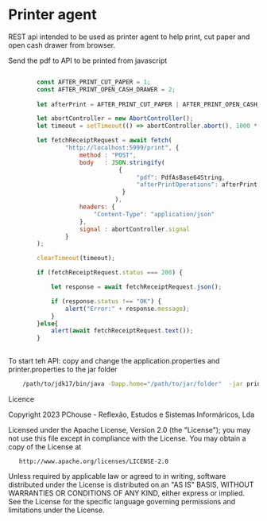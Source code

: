# Printer agent

REST api intended to be used as printer agent to help print,
cut paper and open cash drawer from browser.

Send the pdf to API to be printed from javascript

```javascript

        const AFTER_PRINT_CUT_PAPER = 1;
        const AFTER_PRINT_OPEN_CASH_DRAWER = 2;
        
        let afterPrint = AFTER_PRINT_CUT_PAPER | AFTER_PRINT_OPEN_CASH_DRAWER;

        let abortController = new AbortController();
        let timeout = setTimeout(() => abortController.abort(), 1000 * 60);

        let fetchReceiptRequest = await fetch(
                "http://localhost:5999/print", {
                    method : "POST",
                    body   : JSON.stringify(
                               {
                                    "pdf": PdfAsBase64String,
                                    "afterPrintOperations": afterPrint,
                                }
                              ),
                    headers: {
                        "Content-Type": "application/json"
                    },
                    signal : abortController.signal
                }
        );

        clearTimeout(timeout);

        if (fetchReceiptRequest.status === 200) {

            let response = await fetchReceiptRequest.json();

            if (response.status !== "OK") {
                alert("Error:" + response.message);
            }
        }else{
            alert(await fetchReceiptRequest.text());
        }
        
```

To start teh API:
copy and change the application.properties and printer.properties to the jar folder

```bash
    /path/to/jdk17/bin/java -Dapp.home="/path/to/jar/folder"  -jar printer.pdf.agent-1.0.0.jar
```

Licence

Copyright 2023 PChouse - Reflexão, Estudos e Sistemas Informáricos, Lda

Licensed under the Apache License, Version 2.0 (the "License");
you may not use this file except in compliance with the License.
You may obtain a copy of the License at

       http://www.apache.org/licenses/LICENSE-2.0

Unless required by applicable law or agreed to in writing, software
distributed under the License is distributed on an "AS IS" BASIS,
WITHOUT WARRANTIES OR CONDITIONS OF ANY KIND, either express or implied.
See the License for the specific language governing permissions and
limitations under the License.
